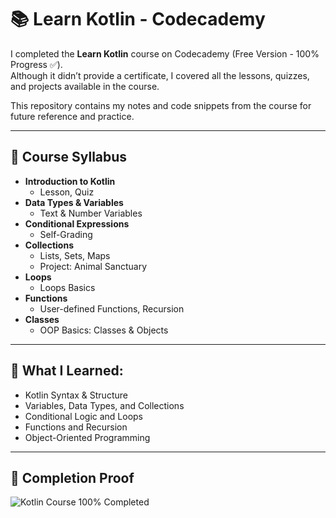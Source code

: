 # 📚 Learn Kotlin - Codecademy

I completed the **Learn Kotlin** course on Codecademy (Free Version - 100% Progress ✅).  
Although it didn’t provide a certificate, I covered all the lessons, quizzes, and projects available in the course.  

This repository contains my notes and code snippets from the course for future reference and practice.

---

## 📖 Course Syllabus

- **Introduction to Kotlin**
  - Lesson, Quiz
- **Data Types & Variables**
  - Text & Number Variables
- **Conditional Expressions**
  - Self-Grading 
- **Collections**
  - Lists, Sets, Maps
  - Project: Animal Sanctuary
- **Loops**
  - Loops Basics
- **Functions**
  - User-defined Functions, Recursion
- **Classes**
  - OOP Basics: Classes & Objects

---

## 🚀 What I Learned:
- Kotlin Syntax & Structure  
- Variables, Data Types, and Collections  
- Conditional Logic and Loops  
- Functions and Recursion  
- Object-Oriented Programming  

---

## 📸 Completion Proof

![Kotlin Course 100% Completed](![Image](https://github.com/user-attachments/assets/9f323f1e-8106-4c41-8c44-4284d35dddd5))
